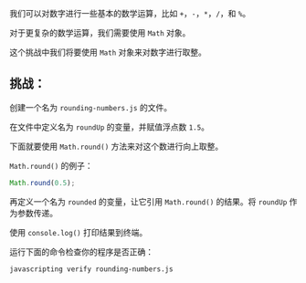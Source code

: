 我们可以对数字进行一些基本的数学运算，比如 `+`，`-`，`*`，`/`，和 `%`。

对于更复杂的数学运算，我们需要使用 `Math` 对象。

这个挑战中我们将要使用 `Math` 对象来对数字进行取整。

## 挑战：

创建一个名为 `rounding-numbers.js` 的文件。

在文件中定义名为 `roundUp` 的变量，并赋值浮点数 `1.5`。

下面就要使用 `Math.round()` 方法来对这个数进行向上取整。

`Math.round()` 的例子：

```js
Math.round(0.5);
```

再定义一个名为 `rounded` 的变量，让它引用 `Math.round()` 的结果。将 `roundUp` 作为参数传递。

使用 `console.log()` 打印结果到终端。

运行下面的命令检查你的程序是否正确：

```bash
javascripting verify rounding-numbers.js
```

